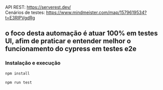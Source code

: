API REST: https://serverest.dev/ <br />
Cenários de testes: https://www.mindmeister.com/map/1579619534?t=E3RlPVgdRg

## o foco desta automação é atuar 100% em testes UI, afim de praticar e entender melhor o funcionamento do cypress em testes e2e

### Instalação e execução
```bash
npm install

npm run test
```
